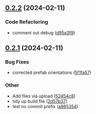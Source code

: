 ## [0.2.2](https://github.com/thedarkmodcommunity/test-latch/compare/v0.2.1...v0.2.2) (2024-02-11)

### Code Refactoring

- comment out debug ([d95a3f9](https://github.com/thedarkmodcommunity/test-latch/commit/d95a3f923b9b6fcde0c138fc176bc77c4f50676d))

## [0.2.1](https://github.com/thedarkmodcommunity/test-latch/compare/v0.2.0...v0.2.1) (2024-02-11)

### Bug Fixes

- corrected prefab orientations ([5f1fa57](https://github.com/thedarkmodcommunity/test-latch/commit/5f1fa57a69cb05a613e01069608a9a8745c3bdcb))

### Other

- Add files via upload ([52454c8](https://github.com/thedarkmodcommunity/test-latch/commit/52454c8d080270ff5b6b7ca3eb3b1683282319fe))
- tidy up build file ([2d57b37](https://github.com/thedarkmodcommunity/test-latch/commit/2d57b371891d5bea1501d3d7ab56b740fb0241d2))
- test no commit prefix ([a865354](https://github.com/thedarkmodcommunity/test-latch/commit/a86535412fc0eb8985bff53cef2bc6f755c3083f))
